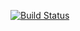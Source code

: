 [![Build Status](https://travis-ci.org/ericl813/CSE110Lab5.svg?branch=master)](https://travis-ci.org/ericl813/CSE110Lab5)
